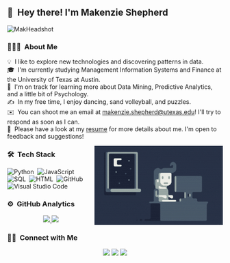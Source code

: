 ## 👋 &nbsp;Hey there! I'm Makenzie Shepherd

![MakHeadshot](https://user-images.githubusercontent.com/89611221/153029737-2d81ddfe-cc70-4ee0-ae97-0cf834b1d5a8.JPG)


### 👨🏻‍💻 &nbsp;About Me

💡  &nbsp;I like to explore new technologies and discovering patterns in data.\
🎓 &nbsp;I'm currently studying Management Information Systems and Finance at the University of Texas at Austin.\
🌱 &nbsp;I'm on track for learning more about Data Mining, Predictive Analytics, and a little bit of Psychology.\
✍️ &nbsp;In my free time, I enjoy dancing, sand volleyball, and puzzles.\
✉️ &nbsp;You can shoot me an email at makenzie.shepherd@utexas.edu! I'll try to respond as soon as I can.\
📄 &nbsp;Please have a look at my [resume](https://github.com/Makenzie-Shepherd/makenzie-shepherd/files/8025649/Makenzie.Shepherd.November.2021.Resume.pdf) for more details about me. I'm open to feedback and suggestions!

<img alt="Night Coding" src="https://raw.githubusercontent.com/AVS1508/AVS1508/master/assets/Night-Coding.gif" align="right"/>

### 🛠 &nbsp;Tech Stack

![Python](https://img.shields.io/badge/-Python-333333?style=flat&logo=python)&nbsp;
![JavaScript](https://img.shields.io/badge/-JavaScript-333333?style=flat&logo=javascript)&nbsp;
![SQL](https://img.shields.io/badge/-SQL-333333?style=flat&logo=SQL)&nbsp;
![HTML](https://img.shields.io/badge/-HTML-333333?style=flat&logo=HTML5)&nbsp;
![GitHub](https://img.shields.io/badge/-GitHub-333333?style=flat&logo=github)&nbsp;
![Visual Studio Code](https://img.shields.io/badge/-Visual%20Studio%20Code-333333?style=flat&logo=visual-studio-code&logoColor=007ACC)&nbsp;

### ⚙️ &nbsp;GitHub Analytics

<p align="center">
<a href="https://github.com/AVS1508">
  <img height="180em" src="https://github-readme-stats-eight-theta.vercel.app/api?username=makenzie-shepherd&show_icons=true&theme=vue-dark&include_all_commits=true&count_private=true" />
  <img height="180em" src="https://github-readme-stats-eight-theta.vercel.app/api/top-langs/?username=makenzie-shepherd&layout=compact&exclude_lang=java+r&theme=vue-dark" />
</a>
</p>

### 🤝🏻 &nbsp;Connect with Me

<p align="center">
<a href="https://linkedin.com/in/makenzie-shepherd/"><img src="https://img.shields.io/badge/-Makenzie%20Shepherd%20-0077B5?style=flat-square&logo=Linkedin&logoColor=white"/></a>
<a href="mailto:makenzie.shepherd@utexas.edu"><img src="https://img.shields.io/badge/-makenzie.shepherd@utexas.edu-D14836?style=flat-square&logo=Gmail&logoColor=white"/></a>
<a href="https://instagram.com/makenzie_shepherd"><img src="https://img.shields.io/badge/-@makenzie_shepherd-E4405F?style=flat-square&logo=Instagram&logoColor=white"/></a>
</p>

